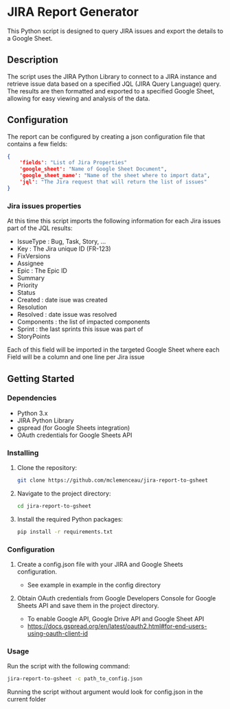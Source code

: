# JIRA Report Generator

This Python script is designed to query JIRA issues and export the details to a Google Sheet.

## Description

The script uses the JIRA Python Library to connect to a JIRA instance and retrieve issue data based on a specified JQL (JIRA Query Language) query. The results are then formatted and exported to a specified Google Sheet, allowing for easy viewing and analysis of the data.

## Configuration
The report can be configured by creating a json configuration file that contains a few fields:
```json
{                                                                                 
    'fields': "List of Jira Properties"
    'google_sheet': "Name of Google Sheet Document",
    'google_sheet_name': "Name of the sheet where to import data",
    'jql': "The Jira request that will return the list of issues"
}
```
### Jira issues properties
At this time this script imports the following information for each Jira issues part of the JQL results:
 - IssueType : Bug, Task, Story, ...
 - Key : The Jira unique ID (FR-123)
 - FixVersions
 - Assignee
 - Epic : The Epic ID
 - Summary
 - Priority
 - Status
 - Created : date isue was created
 - Resolution
 - Resolved : date issue was resolved
 - Components : the list of impacted components
 - Sprint : the last sprints this issue was part of
 - StoryPoints

Each of this field will be imported in the targeted Google Sheet where each Field will be a column and one line per Jira issue

## Getting Started

### Dependencies

- Python 3.x
- JIRA Python Library
- gspread (for Google Sheets integration)
- OAuth credentials for Google Sheets API

### Installing

1. Clone the repository:
   ```bash
   git clone https://github.com/mclemenceau/jira-report-to-gsheet
   ```

2. Navigate to the project directory:
    ```bash
    cd jira-report-to-gsheet
    ```

3. Install the required Python packages:
    ```bash
    pip install -r requirements.txt
    ```

### Configuration

1. Create a config.json file with your JIRA and Google Sheets configuration.
    - See example in example in the config directory
  
2. Obtain OAuth credentials from Google Developers Console for Google Sheets API and save them in the project directory.
    - To enable Google API, Google Drive API and Google Sheet API
    - https://docs.gspread.org/en/latest/oauth2.html#for-end-users-using-oauth-client-id

### Usage

Run the script with the following command:
  ```bash
  jira-report-to-gsheet -c path_to_config.json
  ```
Running the script without argument would look for config.json in the current folder
